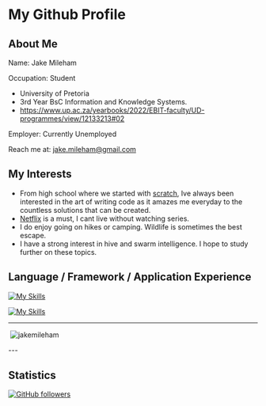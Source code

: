 
# My Github Profile
## About Me

Name: Jake Mileham

Occupation: Student
- University of Pretoria
- 3rd Year BsC Information and Knowledge Systems.
- https://www.up.ac.za/yearbooks/2022/EBIT-faculty/UD-programmes/view/12133213#02

Employer: Currently Unemployed

Reach me at: jake.mileham@gmail.com

## My Interests
- From high school where we started with [scratch](https://scratch.mit.edu/about), Ive always been interested in the art of writing code as it amazes me everyday to the countless solutions that can be created.
- [Netflix](https://www.netflix.com) is a must, I cant live without watching series.
- I do enjoy going on hikes or camping. Wildlife is sometimes the best escape.
- I have a strong interest in hive and swarm intelligence. I hope to study further on these topics.

## Language / Framework / Application Experience
[![My Skills](https://skills.thijs.gg/icons?i=java,py,cpp,nextjs,nodejs,mysql,git,vim,docker)](https://skills.thijs.gg)

[![My Skills](https://skills.thijs.gg/icons?i=html,css,js,ts,angular,php,jquery,tailwind,svelte)](https://skills.thijs.gg)

---

<p>&nbsp;<img align="center" src="https://github-readme-stats.vercel.app/api?username=SharkmanZA&show_icons=true&locale=en" alt="jakemileham" /></p>
---

## Statistics
<a href="https://github.com/SharkmanZA?tab=followers">
    <img alt="GitHub followers" src="https://img.shields.io/github/followers/SharkmanZA?color=green&logo=github">
</a>
